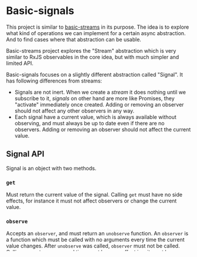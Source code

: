# Basic-signals

This project is similar to [basic-streams](https://github.com/rpominov/basic-streams) in its purpose.
The idea is to explore what kind of operations we can implement for a certain async abstraction.
And to find cases where that abstraction can be usable.

Basic-streams project explores the "Stream" abstraction which is very similar to RxJS
observables in the core idea, but with much simpler and limited API.

Basic-signals focuses on a slightly different abstraction called "Signal".
It has following differences from streams:

 - Signals are not inert. When we create a _stream_ it does nothing until we subscribe to it,
   _signals_ on other hand are more like Promises, they "activate" immediately once created.
   Adding or removing an observer should not affect any other observers in any way.
 - Each signal have a current value, which is always available without observing,
   and must always be up to date even if there are no observers.
   Adding or removing an observer should not affect the current value.

## Signal API

Signal is an object with two methods.

### `get`

Must return the current value of the signal. Calling `get` must have no side effects,
for instance it must not affect observers or change the current value.

### `observe`

Accepts an `observer`, and must return an `unobserve` function. An `observer` is a function
which must be called with no arguments every time the current value changes.
After `unobserve` was called, `observer` must not be called. Calling an `unobserve` second time
must have no effect i.e., it must be idempotent.

```js
console.log('Current value is:', signal.get())

const unobserve = signal.observe(() => {
  console.log('Value has changed, the new value is:', signal.get())
})

...

unobserve()
```
